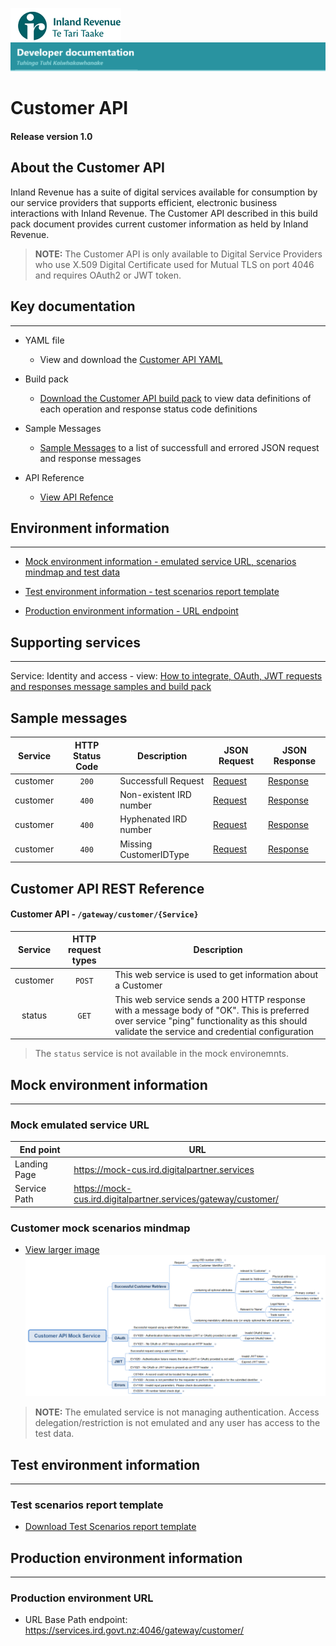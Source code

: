 
![IRD logo](../../Images/IRlogo.gif)
![Software Dev](../../Images/SoftwareDev.png)

# Customer API 

#### Release version 1.0

## About the Customer API 

Inland Revenue has a suite of digital services available for consumption by our service providers that supports efficient, electronic business interactions with Inland Revenue. 
The Customer API described in this build pack document provides current customer information as held by Inland Revenue. 

>**NOTE:** The Customer API is only available to Digital Service Providers who use X.509 Digital Certificate used for Mutual TLS on port 4046 and requires OAuth2 or JWT token.

## Key documentation
---
- YAML file
	- View and download the [Customer API YAML](Customer%202020-09-28.yaml)

- Build pack 
	- [Download the Customer API build pack](Build%20pack%20-%20Customer%20Service%20API.pdf) to view data definitions of each operation and response status code definitions
	
- Sample Messages
    - [Sample Messages](#Sample-Messages) to a list of successfull and errored JSON request and response messages 	
	
- API Reference	
	- [View API Refence](#Customer-API-REST-Reference)	

## Environment information
---
- [Mock environment information - emulated service URL, scenarios mindmap and test data](#mock-environment-information)

- [Test environment information - test scenarios report template ](#test-environment-information)

- [Production environment information - URL endpoint](#production-environment-information)

## Supporting services
---- 

Service: Identity and access - view: [How to integrate, OAuth, JWT requests and responses message samples and build pack](https://github.com/InlandRevenue/Gateway_Services-Access/tree/master/Identity%20and%20Access)

<a name="Sample-Messages"></a>
## Sample messages

| Service | HTTP Status Code| Description | JSON Request | JSON Response | 
| -- | :--: | -- | -- | -- | 
| customer | `200` | Successfull Request | [Request](sample%20messages/POST_200_customer_request.json) | [Response](sample%20messages/POST_200_customer_response.json) | 
| customer | `400` | Non-existent IRD number | [Request](sample%20messages/POST_400_customer_CST404_non-existent_IRD_number_request.json) | [Response](sample%20messages/POST_400_customer_CST404_non-existent_IRD_number_response.json) |
| customer | `400` | Hyphenated IRD number | [Request](sample%20messages/POST_400_customer_EV1100_hyphenated_IRD_number_request.json) | [Response](sample%20messages/POST_400_customer_EV1100_hyphenated_IRD_number_response.json) |
| customer | `400` | Missing CustomerIDType | [Request](sample%20messages/POST_400_customer_EV1100_missing_CustomerIDType_request.json) | [Response](sample%20messages/POST_400_customer_EV1100_missing_CustomerIDType_response.json) |



<a name="Customer-API-REST-Reference"></a>
## Customer API REST Reference

#### Customer API - `/gateway/customer/{Service}`
| Service | HTTP request types | Description | 
| :--: | :--: | -- |
| customer | `POST` | This web service is used to get information about a Customer |
| status | `GET` | This web service sends a 200 HTTP response with a message body of "OK". This is preferred over service "ping" functionality as this should validate the service and credential configuration |

> The `status` service is not available in the mock environemnts. 

<a name="mock-environment-information"></a>
## Mock environment information
---
### Mock emulated service URL
| End point|  URL|
|--|--|
 Landing Page | https://mock-cus.ird.digitalpartner.services
 Service Path | https://mock-cus.ird.digitalpartner.services/gateway/customer/|

### Customer mock scenarios mindmap

- [View larger image](../images/Customer%20API%20Mock%20Service.png)
![Mock Scenarios](../images/Customer%20API%20Mock%20Service.png)

> **NOTE:** The emulated service is not managing authentication. Access delegation/restriction is not emulated and any user has access to the test data.

<a name="test-environment-information"></a>
## Test environment information
---

### Test scenarios report template

- [Download Test Scenarios report template](Customer%20API-%20Test%20Report%20Template.docx)


<a name="production-environment-information"></a>
## Production environment information
---
### Production environment URL

* URL Base Path endpoint: https://services.ird.govt.nz:4046/gateway/customer/
